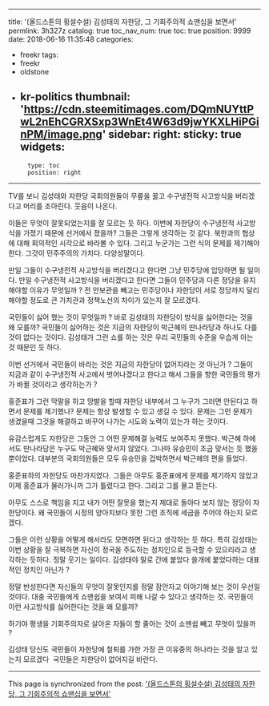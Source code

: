 
---
title: '(올드스톤의 횡설수설) 김성태의 자한당, 그 기회주의적 쇼맨십을 보면서'
permlink: 3h327z
catalog: true
toc_nav_num: true
toc: true
position: 9999
date: 2018-06-16 11:35:48
categories:
- freekr
tags:
- freekr
- oldstone
- kr-politics
thumbnail: 'https://cdn.steemitimages.com/DQmNUYttPwL2nEhCGRXSxp3WnEt4W63d9jwYKXLHiPGinPM/image.png'
sidebar:
    right:
        sticky: true
widgets:
    -
        type: toc
        position: right
---


TV를 보니 김성태와 자한당 국회의원들이 무릎을 꿇고 수구냉전적 사고방식을 버리겠다고 머리를 조아린다. 웃음이 나온다.

이들은 무엇이 잘못되었는지를 잘 모르는 듯 하다. 이번에 자한당이 수구냉전적 사고방식을 가졌기 때문에 선거에서 졌을까? 그들은 그렇게 생각하는 것 같다. 북한과의 협상에 대해 회의적인 시각으로 바라볼 수 있다. 그리고 누군가는 그런 식의 문제를 제기해야한다. 그것이 민주주의의 가치다. 다양성말이다. 

만일 그들이 수구냉전적 사고방식을 버리겠다고 한다면 그냥 민주당에 입당하면 될 일이다. 만일 수구냉전적 사고방식을 버리겠다고 한다면 그들이 민주당과 다른 정당을 유지해야할 이유가 무엇일까 ? 전 안보관을 빼고는 민주당이나 자한당이 서로 정당까지 달리해야할 정도로 큰 가치관과 정책노선의 차이가 있는지 잘 모르겠다. 

국민들이 싫어 했는 것이 무엇일까 ? 바로 김성태의 자한당이 방식을 싫어한다는 것을 왜 모를까? 국민들이 싫어하는 것은 지금의 자한당이 박근혜의 딴나라당과 하나도 다를 것이 없다는 것이다. 김성태가 그런 쇼를 하는 것은 우리 국민들의 수준을 우습게 아는 것 때문인 듯 하다.

이번 선거에서 국민들이 바라는 것은 지금의 자한당이 없어지라는 것 아닌가 ? 그들이 지금과 같이 수구냉전적 사고에서 벗어나겠다고 한다고 해서 그들을 향한 국민들의 평가가 바뀔 것이라고 생각하는가 ?

홍준표가 그런 막말을 하고 망발을 할때 자한당 내부에서 그 누구가 그러면 안된다고 하면서 문제를 제기했나? 문제는 항상 발생할 수 있고 생길 수 있다. 문제는 그런 문제가 생겼을때 그것을 해결하고 바꾸어 나가는 시도와 노력이 있는가 하는 것이다. 

유감스럽게도 자한당은 그동안 그 어떤 문제해결 능력도 보여주지 못했다. 박근혜 하에서도 딴나라당은 누구도 박근혜와 맞서지 않았다. 그나마 유승민이 조금 맞서는 듯 했을 뿐이었다. 대부분의 국회의원들은 모두 유승민을 겁박하면서 박근헤의 편을 들었다. 

홍준표하의 자한당도 마찬가지였다. 그들은 아무도 홍준표에게 문제를 제기하지 않았고 이제 홍준표가 물러가니까 그가 틀렸다고 한다. 그리고 그를 물고 뜯는다. 

아무도 스스로 책임을 지고 내가 어떤 잘못을 했는지 제대로 돌아다 보지 않는 정당이 자한당이다. 왜 국민들이 시정의 양아치보다 못한 그런 조직에 세금을 주어야 하는지 모르겠다. 

그들은 이런 상황을 어떻게 해서라도 모면하면 된다고 생각하는 듯 하다. 특히 김성태는 이번 상황을 잘 극복하면 자신이 정국을 주도하는 정치인으로 등극할 수 있으리라고 생각하는 듯하다. 정말 웃기는 일이다. 김성태야 말로 간에 붙었다 쓸개에 붙었다하는 대표적인 정치인 아닌가 ? 

정말 반성한다면 자신들의 무엇이 잘못인지를 정말 잠안자고 이야기해 보는 것이 우선일 것이다. 대충 국민들에게 쇼맨쉽을 보여서 피해 나갈 수 있다고 생각하는 것. 국민들이 이런 사고방식를 싫어한다는 것을 왜 모를까?

하기야 평생을 기회주의자로 살아온 자들이 할 줄아는 것이 쇼맨쉽 빼고 무엇이 있을까 ?


김성태 당신도 국민들이 자한당에 철퇴를 가한 가장 큰 이유중의 하나라는 것을 알고 있는지 모르겠다
 국민들은 자한당이 없어지길 바란다.

- - -

This page is synchronized from the post: ['(올드스톤의 횡설수설) 김성태의 자한당, 그 기회주의적 쇼맨십을 보면서'](https://steemit.com/@oldstone/3h327z)
